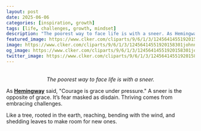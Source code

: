 ```yaml
---
layout: post
date: 2025-06-06
categories: [inspiration, growth]
tags: [life, challenges, growth, mindset]
description: "The poorest way to face life is with a sneer. As Hemingway said, “Courage is grace under pressure.” A sneer is the opposite of grace. It’s fear masked as disdain. Thriving comes from embracing challenges. Like a tree, rooted in the earth, reaching, bending with the wind, and shedding leaves to make room for new ones..."
featured_image: https://www.clker.com/cliparts/9/6/1/3/12456414551920158301johnny_automatic_sneer.svg.med.png
image: https://www.clker.com/cliparts/9/6/1/3/12456414551920158301johnny_automatic_sneer.svg.med.png
og_image: https://www.clker.com/cliparts/9/6/1/3/12456414551920158301johnny_automatic_sneer.svg.med.png
twitter_image: https://www.clker.com/cliparts/9/6/1/3/12456414551920158301johnny_automatic_sneer.svg.med.png
---
```

<br>
<div style="text-align: center;"><i>The poorest way to face life is with a sneer.</i></div>

As [**Hemingway**](https://www.goodreads.com/book/show/10799.A_Farewell_to_Arms) said, "Courage is grace under pressure." A sneer is the opposite of grace. It’s fear masked as disdain. Thriving comes from embracing challenges. 

Like a tree, rooted in the earth, reaching, bending with the wind, and shedding leaves to make room for new ones.
